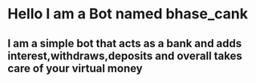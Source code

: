 # Hello I am a Bot named bhase_cank
## I am a simple bot that acts as a bank and adds interest,withdraws,deposits and overall takes care of your virtual money 